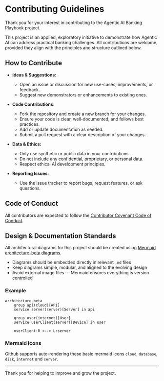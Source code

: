 # Contributing Guidelines

Thank you for your interest in contributing to the Agentic AI Banking Playbook project.

This project is an applied, exploratory initiative to demonstrate how Agentic AI can address practical banking challenges. All contributions are welcome, provided they align with the principles and structure outlined below.

## How to Contribute

- **Ideas & Suggestions:**
  - Open an issue or discussion for new use-cases, improvements, or feedback.
  - Suggest new demonstrators or enhancements to existing ones.

- **Code Contributions:**
  - Fork the repository and create a new branch for your changes.
  - Ensure your code is clear, well-documented, and follows best practices.
  - Add or update documentation as needed.
  - Submit a pull request with a clear description of your changes.

- **Data & Ethics:**
  - Only use synthetic or public data in your contributions.
  - Do not include any confidential, proprietary, or personal data.
  - Respect ethical AI development principles.

- **Reporting Issues:**
  - Use the issue tracker to report bugs, request features, or ask questions.

## Code of Conduct

All contributors are expected to follow the [Contributor Covenant Code of Conduct](https://www.contributor-covenant.org/).

## Design & Documentation Standards

All architectural diagrams for this project should be created using [Mermaid architecture-beta diagrams](https://mermaid.js.org/syntax/architecture-beta.html).

- Diagrams should be embedded directly in relevant `.md` files  
- Keep diagrams simple, modular, and aligned to the evolving design  
- Avoid external image files — Mermaid ensures everything is version controlled  

### Example
```mermaid
architecture-beta
    group api(cloud)[API]
    service server(server)[Server] in api
    
    group user(internet)[User]
    service userClient(server)[Device] in user
    
    userClient:R <--> L:server
```
### Mermaid Icons

Github supports auto-rendering these basic mermaid icons `cloud`, `database`, `disk`, `internet` and `server`.

---

Thank you for helping to improve and grow the project.
